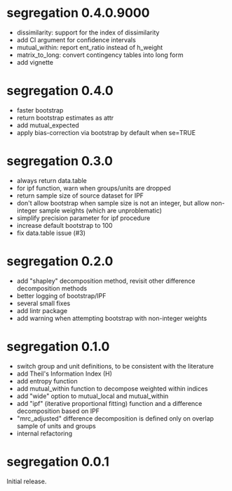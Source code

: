 # segregation 0.4.0.9000

* dissimilarity: support for the index of dissimilarity
* add CI argument for confidence intervals
* mutual_within: report ent_ratio instead of h_weight
* matrix_to_long: convert contingency tables into long form
* add vignette

# segregation 0.4.0

* faster bootstrap
* return bootstrap estimates as attr
* add mutual_expected
* apply bias-correction via bootstrap by default when se=TRUE

# segregation 0.3.0

* always return data.table
* for ipf function, warn when groups/units are dropped
* return sample size of source dataset for IPF
* don't allow bootstrap when sample size is not an integer, but allow non-integer sample weights (which are unproblematic)
* simplify precision parameter for ipf procedure
* increase default bootstrap to 100
* fix data.table issue (#3)

# segregation 0.2.0

* add "shapley" decomposition method, revisit other difference decomposition methods
* better logging of bootstrap/IPF
* several small fixes
* add lintr package
* add warning when attempting bootstrap with non-integer weights

# segregation 0.1.0

* switch group and unit definitions, to be consistent with the literature
* add Theil's Information Index (H)
* add entropy function
* add mutual_within function to decompose weighted within indices
* add "wide" option to mutual_local and mutual_within
* add "ipf" (iterative proportional fitting) function and a difference decomposition based on IPF
* "mrc_adjusted" difference decomposition is defined only on overlap sample of units and groups
* internal refactoring

# segregation 0.0.1

Initial release.

